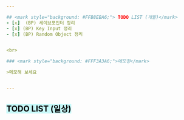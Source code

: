 ```yaml
---  

## <mark style="background: #FFB8EBA6;"> TODO LIST (개발)</mark>
- [x]  (BP) 세이브포인터 정리
- [x] (BP) Key Input 정리
- [x] (BP) Random Object 정리


<br>

### <mark style="background: #FFF3A3A6;">메모장</mark>

>메모해 보세요


---
```


## <mark style="background: #ABF7F7A6;">TODO LIST (일상)</mark>


 
